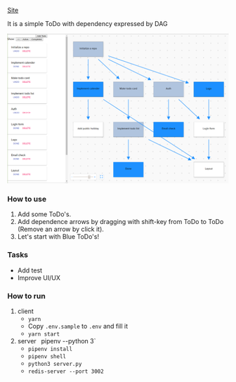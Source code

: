 [Site](https://todo.temp-iwata.tokyo/)

It is a simple ToDo with dependency expressed by DAG

![screenshot](./screenshot2.png)

### How to use
1. Add some ToDo's.
2. Add dependence arrows by dragging with shift-key from ToDo to ToDo (Remove an arrow by click it).
3. Let's start with Blue ToDo's!

### Tasks
- Add test
- Improve UI/UX

### How to run
1. client
   - `yarn`
   - Copy `.env.sample` to `.env` and fill it
   - `yarn start`
2. server
   ` `pipenv --python 3`
   - `pipenv install`
   - `pipenv shell`
   - `python3 server.py`
   - `redis-server --port 3002`

